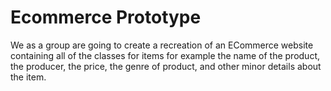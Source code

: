 # Ecommerce Prototype

We as a group are going to create a recreation of an ECommerce website containing all of the classes for items for example the name of the product, the producer, the price, the genre of product, and other minor details about the item.

